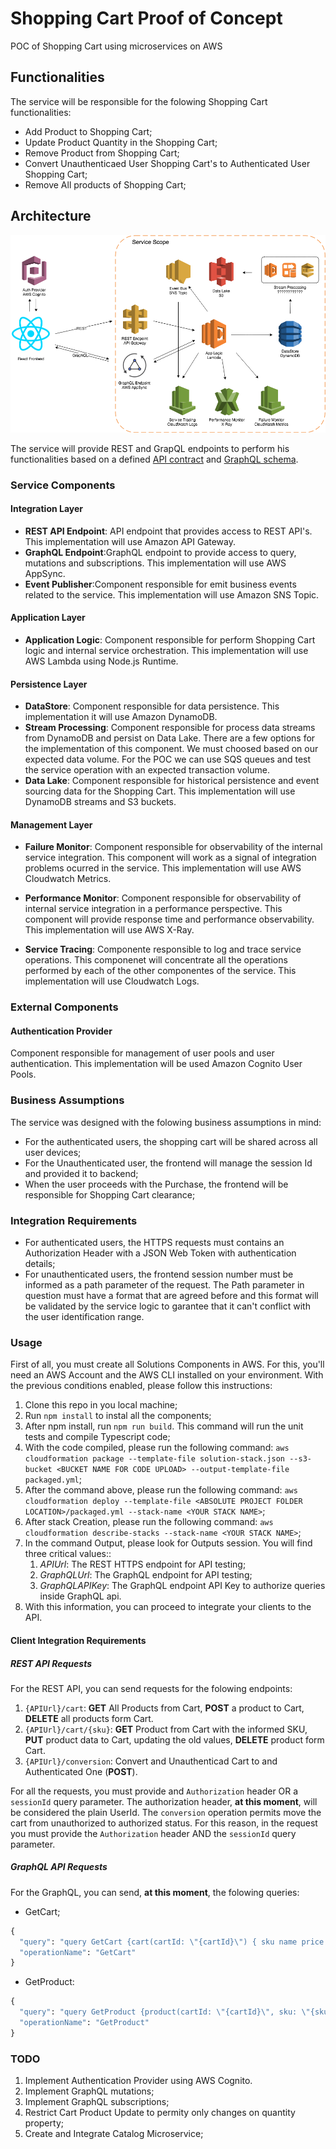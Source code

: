 # Shopping Cart Proof of Concept

POC of Shopping Cart using microservices on AWS

## Functionalities

The service will be responsible for the folowing Shopping Cart functionalities:

- Add Product to Shopping Cart;
- Update Product Quantity in the Shopping Cart;
- Remove Product from Shopping Cart;
- Convert Unauthenticaed User Shopping Cart's to Authenticated User Shopping Cart;
- Remove All products of Shopping Cart;

## Architecture

 ![Solution Architecture](ShoppingCart.png)

The service will provide REST and GrapQL endpoints to perform his functionalities based on a defined [API contract](ShoppingCartAPI.yaml) and [GraphQL schema](ShoppingCartSchema.graphql).

### Service Components

#### Integration Layer

- **REST API Endpoint**: API endpoint that provides access to REST API's. This implementation will use Amazon API Gateway.
- **GraphQL Endpoint**:GraphQL endpoint to provide access to query, mutations and subscriptions. This implementation will use AWS AppSync.
- **Event Publisher**:Component responsible for emit business events related to the service. This implementation will use Amazon SNS Topic.

#### Application Layer

- **Application Logic**: Component responsible for perform Shopping Cart logic and internal service orchestration. This implementation will use AWS Lambda using Node.js Runtime.

#### Persistence Layer

- **DataStore**: Component responsible for data persistence. This implementation it will use Amazon DynamoDB.
- **Stream Processing**: Component responsible for process data streams from DynamoDB and persist on Data Lake. There are a few options for the implementation of this component. We must choosed based on our expected data volume. For the POC we can use SQS queues and test the service operation with an expected transaction volume.
- **Data Lake**: Component responsible for historical persistence and event sourcing data for the Shopping Cart. This implementation will use DynamoDB streams and S3 buckets.

#### Management Layer

- **Failure Monitor**: Component responsible for observability of the internal service integration. This component will work as a signal of integration problems ocurred in the service. This implementation will use AWS Cloudwatch Metrics.

- **Performance Monitor**: Component responsible for observability of internal service integration in a performance perspective. This component will provide response time and performance observability. This implementation will use AWS X-Ray.

- **Service Tracing**: Componente responsible to log and trace service operations. This componenet will concentrate all the operations performed by each of the other componentes of the service. This implementation will use Cloudwatch Logs.

### External Components

#### Authentication Provider

Component responsible for management of user pools and user authentication. This implementation will be used Amazon Cognito User Pools.

### Business Assumptions

The service was designed with the folowing business assumptions in mind:

- For the authenticated users, the shopping cart will be shared across all user devices;
- For the Unauthenticated user, the frontend will manage the session Id and provided it to backend;
- When the user proceeds with the Purchase, the frontend will be responsible for Shopping Cart clearance;

### Integration Requirements

- For authenticated users, the HTTPS requests must contains an Authorization Header with a JSON Web Token with authentication details;
- For unauthenticated users, the frontend session number must be informed as a path parameter of the request. The Path parameter in question must have a format that are agreed before and this format will be validated by the service logic to garantee that it can't conflict with the user identification range.

### Usage

First of all, you must create all Solutions Components in AWS. For this, you'll need an AWS Account and the AWS CLI installed on your environment. With the previous conditions enabled, please follow this instructions:

1. Clone this repo in you local machine;
2. Run `npm install` to instal all the components;
3. After npm install, run `npm run build`. This command will run the unit tests and compile Typescript code;
4. With the code compiled, please run the following command: `aws cloudformation package --template-file solution-stack.json --s3-bucket <BUCKET NAME FOR CODE UPLOAD> --output-template-file packaged.yml`;
5. After the command above, please run the following command: `aws cloudformation deploy --template-file <ABSOLUTE PROJECT FOLDER LOCATION>/packaged.yml --stack-name <YOUR STACK NAME>`;
6. After stack Creation, please run the following command: `aws cloudformation describe-stacks --stack-name <YOUR STACK NAME>`;
7. In the command Output, please look for Outputs session. You will find three critical values::
    1. *APIUrl*: The REST HTTPS endpoint for API testing;
    2. *GraphQLUrl*: The GraphQL endpoint for API testing;
    3. *GraphQLAPIKey*: The GraphQL endpoint API Key to authorize queries inside GraphQL api.
8. With this information, you can proceed to integrate your clients to the API.

#### Client Integration Requirements

##### REST API Requests

For the REST API, you can send requests for the folowing endpoints:

1. `{APIUrl}/cart`: **GET** All Products from Cart, **POST** a product to Cart, **DELETE** all products form Cart.
2. `{APIUrl}/cart/{sku}`: **GET** Product from Cart with the informed SKU, **PUT** product data to Cart, updating the old values, **DELETE** product form Cart.
3. `{APIUrl}/conversion`: Convert and Unauthenticad Cart to and Authenticated One (**POST**).

For all the requests, you must provide and `Authorization` header OR a `sessionId` query parameter. The authorization header, **at this moment**, will be considered the plain UserId. The `conversion` operation permits move the cart from unauthorized to authorized status. For this reason, in the request you must provide the `Authorization` header AND the `sessionId` query parameter.

##### GraphQL API Requests

For the GraphQL, you can send, **at this moment**, the folowing queries:

- GetCart;

```graphql
{
  "query": "query GetCart {cart(cartId: \"{cartId}\") { sku name price quantity } }",
  "operationName": "GetCart"
}
```

- GetProduct:

```graphql
{
  "query": "query GetProduct {product(cartId: \"{cartId}\", sku: \"{sku}\") { sku name price quantity } }",
  "operationName": "GetProduct"
}
```

### TODO

1. Implement Authentication Provider using AWS Cognito.
2. Implement GraphQL mutations;
3. Implement GraphQL subscriptions;
4. Restrict Cart Product Update to permity only changes on quantity property;
5. Create and Integrate Catalog Microservice;
